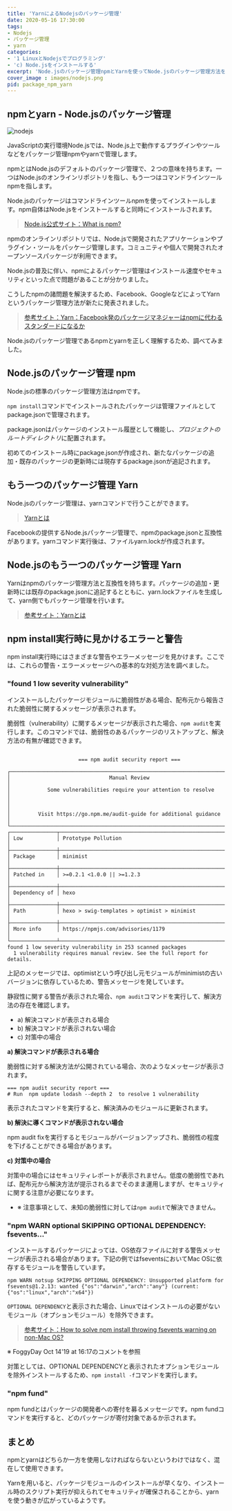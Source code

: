 ```yaml
---
title: 'YarnによるNodejsのパッケージ管理'
date: 2020-05-16 17:30:00
tags:
- Nodejs
- パッケージ管理
- yarn
categories:
- '1 LinuxとNodejsでプログラミング'
- 'c) Node.jsをインストールする'
excerpt: 'Node.jsのパッケージ管理npmとYarnを使ってNode.jsのパッケージ管理方法を理解するとともに、npm install時に発生する警告やエラーメッセージの回避方法について調べてみました。'
cover_image : images/nodejs.png
pid: package_npm_yarn
---
```


## npmとyarn - Node.jsのパッケージ管理
![nodejs](https://burturki.sirv.com/diy/nodejs.png?w=300)

JavaScriptの実行環境Node.jsでは、Node.js上で動作するプラグインやツールなどをパッケージ管理npmやyarnで管理します。

npmとはNode.jsのデフォルトのパッケージ管理で、２つの意味を持ちます。一つはNode.jsのオンラインリポジトリを指し、もう一つはコマンドラインツールnpmを指します。

Node.jsのパッケージはコマンドラインツールnpmを使ってインストールします。npm自体はNode.jsをインストールすると同時にインストールされます。

> [Node.js公式サイト：What is npm?](https://nodejs.org/en/knowledge/getting-started/npm/what-is-npm/)

npmのオンラインリポジトリでは、Node.jsで開発されたアプリケーションやプラグイン・ツールをパッケージ管理します。コミュニティや個人で開発されたオープンソースパッケージが利用できます。

Node.jsの普及に伴い、npmによるパッケージ管理はインストール速度やセキュリティといった点で問題があることが分かりました。

こうしたnpmの諸問題を解決するため、Facebook、GoogleなどによってYarnというパッケージ管理方法が新たに発表されました。

> [参考サイト：Yarn：Facebook発のパッケージマネジャーはnpmに代わるスタンダードになるか](https://www.webprofessional.jp/yarn-vs-npm/)

Node.jsのパッケージ管理であるnpmとyarnを正しく理解するため、調べてみました。

## Node.jsのパッケージ管理 npm

Node.jsの標準のパッケージ管理方法はnpmです。

`npm install`コマンドでインストールされたパッケージは管理ファイルとしてpackage.jsonで管理されます。

package.jsonはパッケージのインストール履歴として機能し、*プロジェクトのルートディレクトリ*に配置されます。

初めてのインストール時にpackage.jsonが作成され、新たなパッケージの追加・既存のパッケージの更新時には現存するpackage.jsonが追記されます。

## もう一つのパッケージ管理 Yarn

Node.jsのパッケージ管理は、yarnコマンドで行うことができます。

> [Yarnとは](https://qiita.com/lelouch99v/items/c97ff951ca31298f3f24)

Facebookの提供するNode.jsパッケージ管理で、npmのpackage.jsonと互換性があります。yarnコマンド実行後は、ファイルyarn.lockが作成されます。

## Node.jsのもう一つのパッケージ管理 Yarn

Yarnはnpmのパッケージ管理方法と互換性を持ちます。パッケージの追加・更新時には既存のpackage.jsonに追記するとともに、yarn.lockファイルを生成して、yarn側でもパッケージ管理を行います。

> [参考サイト：Yarnとは](https://qiita.com/lelouch99v/items/c97ff951ca31298f3f24)

## npm install実行時に見かけるエラーと警告

npm install実行時にはさまざまな警告やエラーメッセージを見かけます。ここでは、これらの警告・エラーメッセージへの基本的な対処方法を調べました。

### "found 1 low severity vulnerability"

インストールしたパッケージモジュールに脆弱性がある場合、配布元から報告された脆弱性に関するメッセージが表示されます。

脆弱性（vulnerability）に関するメッセージが表示された場合、`npm audit`を実行します。このコマンドでは、脆弱性のあるパッケージのリストアップと、解決方法の有無が確認できます。

```
                                                                          
                       === npm audit security report ===                        
                                                                                
┌──────────────────────────────────────────────────────────────────────────────┐
│                                Manual Review                                 │
│            Some vulnerabilities require your attention to resolve            │
│                                                                              │
│         Visit https://go.npm.me/audit-guide for additional guidance          │
└──────────────────────────────────────────────────────────────────────────────┘
┌───────────────┬──────────────────────────────────────────────────────────────┐
│ Low           │ Prototype Pollution                                          │
├───────────────┼──────────────────────────────────────────────────────────────┤
│ Package       │ minimist                                                     │
├───────────────┼──────────────────────────────────────────────────────────────┤
│ Patched in    │ >=0.2.1 <1.0.0 || >=1.2.3                                    │
├───────────────┼──────────────────────────────────────────────────────────────┤
│ Dependency of │ hexo                                                         │
├───────────────┼──────────────────────────────────────────────────────────────┤
│ Path          │ hexo > swig-templates > optimist > minimist                  │
├───────────────┼──────────────────────────────────────────────────────────────┤
│ More info     │ https://npmjs.com/advisories/1179                            │
└───────────────┴──────────────────────────────────────────────────────────────┘
found 1 low severity vulnerability in 253 scanned packages
  1 vulnerability requires manual review. See the full report for details.
```

上記のメッセージでは、optimistという呼び出し元モジュールがminimistの古いバージョンに依存しているため、警告メッセージを発しています。

静寂性に関する警告が表示された場合、`npm audit`コマンドを実行して、解決方法の存在を確認します。

* a) 解決コマンドが表示される場合
* b) 解決コマンドが表示されない場合
* c) 対策中の場合

**a) 解決コマンドが表示される場合**

脆弱性に対する解決方法が公開されている場合、次のようなメッセージが表示されます。

```
=== npm audit security report ===
# Run  npm update lodash --depth 2  to resolve 1 vulnerability
```

表示されたコマンドを実行すると、解決済みのモジュールに更新されます。

**b) 解決に導くコマンドが表示されない場合**

npm audit fixを実行するとモジュールがバージョンアップされ、脆弱性の程度を下げることができる場合があります。

**c) 対策中の場合**

対策中の場合にはセキュリティレポートが表示されません。低度の脆弱性であれば、配布元から解決方法が提示されるまでそのまま運用しますが、セキュリティに関する注意が必要になります。

* ※ 注意事項として、未知の脆弱性に対しては`npm audit`で解決できません。


### "npm WARN optional SKIPPING OPTIONAL DEPENDENCY: fsevents..."

インストールするパッケージによっては、OS依存ファイルに対する警告メッセージが表示される場合があります。下記の例ではfseventsにおいてMac OSに依存するモジュールを警告しています。

```
npm WARN notsup SKIPPING OPTIONAL DEPENDENCY: Unsupported platform for fsevents@1.2.13: wanted {"os":"darwin","arch":"any"} (current: {"os":"linux","arch":"x64"})
```

`OPTIONAL DEPENDENCY`と表示された場合、Linuxではインストールの必要がないモジュール（オプションモジュール）を除外できます。

> [参考サイト：How to solve npm install throwing fsevents warning on non-Mac OS?](https://stackoverflow.com/questions/46929196/how-to-solve-npm-install-throwing-fsevents-warning-on-non-mac-os)

※ FoggyDay Oct 14'19 at 16:17のコメントを参照

対策としては、OPTIONAL DEPENDENCYと表示されたオプションモジュールを除外インストールするため、`npm install -f`コマンドを実行します。

### "npm fund"

npm fundとはパッケージの開発者への寄付を募るメッセージです。npm fundコマンドを実行すると、どのパッケージが寄付対象であるか示されます。

## まとめ

npmとyarnはどちらか一方を使用しなければならないというわけではなく、混在して使用できます。

Yarnを用いると、パッケージモジュールのインストールが早くなり、インストール時のスクリプト実行が抑えられてセキュリティが確保されることから、yarnを使う動きが広がっているようです。
